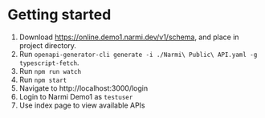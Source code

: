 # Getting started 

1. Download https://online.demo1.narmi.dev/v1/schema, and place in project directory.
2. Run `openapi-generator-cli generate -i ./Narmi\ Public\ API.yaml -g typescript-fetch`.
3. Run `npm run watch`
4. Run `npm start`
5. Navigate to http://localhost:3000/login
6. Login to Narmi Demo1 as `testuser`
7. Use index page to view available APIs